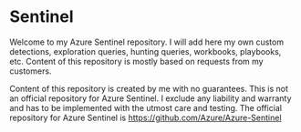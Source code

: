 # Sentinel
Welcome to my Azure Sentinel repository. I will add here my own custom detections, exploration queries, hunting queries, workbooks, playbooks, etc. Content of this repository is mostly based on requests from my customers.

Content of this repository is created by me with no guarantees. This is not an official repository for Azure Sentinel. I exclude any liability and warranty and has to be implemented with the utmost care and testing. The official repository for Azure Sentinel is https://github.com/Azure/Azure-Sentinel
